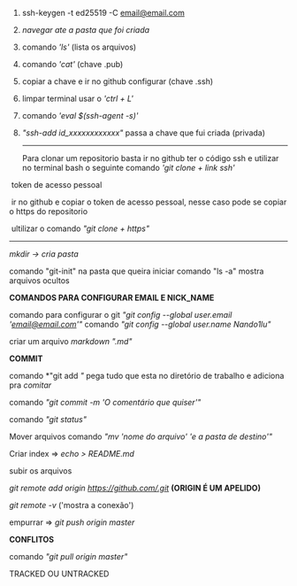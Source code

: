 1. ssh-keygen -t ed25519 -C email@email.com

2. *navegar ate a pasta que foi criada*

3. comando *'ls'* (lista os arquivos)

4. comando *'cat'*  (chave .pub)

5. copiar a chave e ir no github configurar (chave .ssh)

6. limpar terminal usar o *'ctrl + L'*

7. comando *'eval $(ssh-agent -s)'* 

8. *"ssh-add id_xxxxxxxxxxxx"* passa a chave que fui criada (privada)

   ----------------------------------------------------------------------------------------------------------------------

   Para clonar um repositorio basta ir no github ter o código ssh e utilizar no terminal bash o seguinte comando
   *'git clone + link ssh'*

​		token de acesso pessoal

​		ir no github e copiar o token de acesso pessoal, nesse caso pode se copiar o https do 				repositorio

​		ultilizar o comando *"git clone + https"*

____________________________________________________________________________
 *mkdir -> cria pasta*

comando "git-init" na pasta que queira iniciar
comando "ls -a" mostra arquivos ocultos

**COMANDOS PARA CONFIGURAR EMAIL E NICK_NAME** 

comando para configurar o git *"git config --global user.email 'email@email.com'"*
comando *"git config --global user.name Nando1lu"*

criar um arquivo *markdown ".md"*

**COMMIT**

comando *"git add  *"* pega tudo que esta no diretório de trabalho e adiciona pra *comitar*

comando *"git commit -m 'O comentário que quiser'"*

comando *"git status"*

Mover arquivos comando *"mv 'nome do arquivo' 'e a pasta de destino'"*

Criar index => *echo > README.md*

subir os arquivos

*git remote add origin https://github.com/.git*
		**(ORIGIN É UM APELIDO)**

*git remote  -v* ('mostra a conexão')

empurrar => *git push origin master*

**CONFLITOS**

comando *"git pull origin master"*

TRACKED OU UNTRACKED
